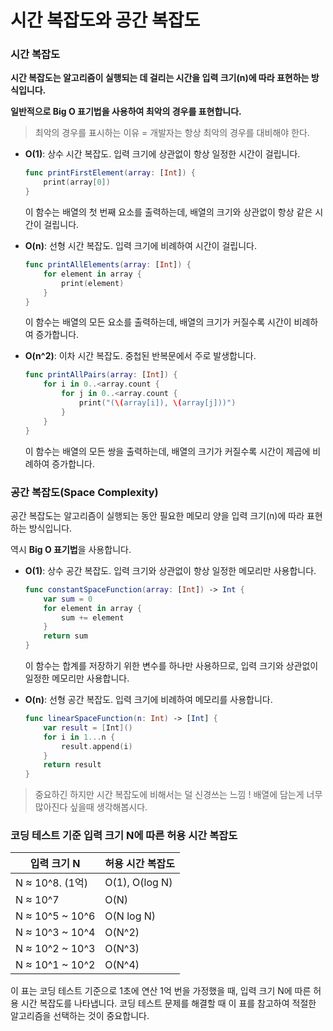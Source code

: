 
# 시간 복잡도와 공간 복잡도

### 시간 복잡도

**시간 복잡도는 알고리즘이 실행되는 데 걸리는 시간을 입력 크기(n)에 따라 표현하는 방식입니다.** 

**일반적으로 Big O 표기법을 사용하여 최악의 경우를 표현합니다.**

> 최악의 경우를 표시하는 이유 = 개발자는 항상 최악의 경우를 대비해야 한다.
> 

- **O(1)**: 상수 시간 복잡도. 입력 크기에 상관없이 항상 일정한 시간이 걸립니다.
    
    ```swift
    func printFirstElement(array: [Int]) {
        print(array[0])
    }
    ```
    
    이 함수는 배열의 첫 번째 요소를 출력하는데, 배열의 크기와 상관없이 항상 같은 시간이 걸립니다.
    
- **O(n)**: 선형 시간 복잡도. 입력 크기에 비례하여 시간이 걸립니다.
    
    ```swift
    func printAllElements(array: [Int]) {
        for element in array {
            print(element)
        }
    }
    ```
    
    이 함수는 배열의 모든 요소를 출력하는데, 배열의 크기가 커질수록 시간이 비례하여 증가합니다.
    
- **O(n^2)**: 이차 시간 복잡도. 중첩된 반복문에서 주로 발생합니다.
    
    ```swift
    func printAllPairs(array: [Int]) {
        for i in 0..<array.count {
            for j in 0..<array.count {
                print("(\(array[i]), \(array[j]))")
            }
        }
    }
    ```
    
    이 함수는 배열의 모든 쌍을 출력하는데, 배열의 크기가 커질수록 시간이 제곱에 비례하여 증가합니다.
    

### 공간 복잡도(Space Complexity)

공간 복잡도는 알고리즘이 실행되는 동안 필요한 메모리 양을 입력 크기(n)에 따라 표현하는 방식입니다.

역시 **Big O 표기법**을 사용합니다.

- **O(1)**: 상수 공간 복잡도. 입력 크기와 상관없이 항상 일정한 메모리만 사용합니다.
    
    ```swift
    func constantSpaceFunction(array: [Int]) -> Int {
        var sum = 0
        for element in array {
            sum += element
        }
        return sum
    }
    ```
    
    이 함수는 합계를 저장하기 위한 변수를 하나만 사용하므로, 입력 크기와 상관없이 일정한 메모리만 사용합니다.
    
- **O(n)**: 선형 공간 복잡도. 입력 크기에 비례하여 메모리를 사용합니다.
    
    ```swift
    func linearSpaceFunction(n: Int) -> [Int] {
        var result = [Int]()
        for i in 1...n {
            result.append(i)
        }
        return result
    }
    ```
    

> 중요하긴 하지만 시간 복잡도에 비해서는 덜 신경쓰는 느낌 ! 배열에 담는게 너무 많아진다 싶을때 생각해봅시다.
> 

### 코딩 테스트 기준 입력 크기 N에 따른 허용 시간 복잡도

| 입력 크기 N | 허용 시간 복잡도 |
| --- | --- |
| N ≈ 10^8. (1억)  | O(1), O(log N) |
| N ≈ 10^7  | O(N) |
| N ≈ 10^5 ~ 10^6 | O(N log N) |
| N ≈ 10^3 ~ 10^4 | O(N^2) |
| N ≈ 10^2 ~ 10^3 | O(N^3) |
| N ≈ 10^1 ~ 10^2 | O(N^4) |

이 표는 코딩 테스트 기준으로 1초에 연산 1억 번을 가정했을 때, 입력 크기 N에 따른 허용 시간 복잡도를 나타냅니다. 코딩 테스트 문제를 해결할 때 이 표를 참고하여 적절한 알고리즘을 선택하는 것이 중요합니다.
